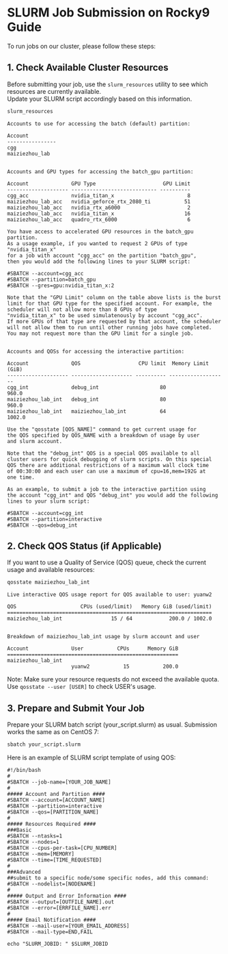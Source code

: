 # SLURM Job Submission on Rocky9 Guide

To run jobs on our cluster, please follow these steps:

## 1. Check Available Cluster Resources

Before submitting your job, use the `slurm_resources` utility to see which resources are currently available.  
Update your SLURM script accordingly based on this information.

```bash
slurm_resources
```

```
Accounts to use for accessing the batch (default) partition:

Account         
----------------
cgg             
maiziezhou_lab  


Accounts and GPU types for accessing the batch_gpu partition:

Account              GPU Type                      GPU Limit
-------------------- ---------------------------- ----------
cgg_acc              nvidia_titan_x                        8
maiziezhou_lab_acc   nvidia_geforce_rtx_2080_ti           51
maiziezhou_lab_acc   nvidia_rtx_a6000                      2
maiziezhou_lab_acc   nvidia_titan_x                       16
maiziezhou_lab_acc   quadro_rtx_6000                       6

You have access to accelerated GPU resources in the batch_gpu partition.
As a usage example, if you wanted to request 2 GPUs of type "nvidia_titan_x"
for a job with account "cgg_acc" on the partition "batch_gpu",
then you would add the following lines to your SLURM script:

#SBATCH --account=cgg_acc
#SBATCH --partition=batch_gpu
#SBATCH --gres=gpu:nvidia_titan_x:2

Note that the "GPU Limit" column on the table above lists is the burst
limit for that GPU type for the specified account. For example, the
scheduler will not allow more than 8 GPUs of type
"nvidia_titan_x" to be used simulatenously by account "cgg_acc".
If more GPUs of that type are requested by that account, the scheduler
will not allow them to run until other running jobs have completed.
You may not request more than the GPU limit for a single job.


Accounts and QOSs for accessing the interactive partition:

Account              QOS                   CPU limit  Memory Limit (GiB)
-------------------- -------------------- ---------- -------------------
cgg_int              debug_int                    80               960.0
maiziezhou_lab_int   debug_int                    80               960.0
maiziezhou_lab_int   maiziezhou_lab_int           64              1002.0

Use the "qosstate [QOS_NAME]" command to get current usage for
the QOS specified by QOS_NAME with a breakdown of usage by user
and slurm account.

Note that the "debug_int" QOS is a special QOS available to all
cluster users for quick debugging of slurm scripts. On this special
QOS there are additional restrictions of a maximum wall clock time
of 00:30:00 and each user can use a maximum of cpu=16,mem=192G at
one time.

As an example, to submit a job to the interactive partition using
the account "cgg_int" and QOS "debug_int" you would add the following
lines to your slurm script:

#SBATCH --account=cgg_int
#SBATCH --partition=interactive
#SBATCH --qos=debug_int
```
 
## 2. Check QOS Status (if Applicable)
If you want to use a Quality of Service (QOS) queue, check the current usage and available resources:

```bash
qosstate maiziezhou_lab_int
```

```
Live interactive QOS usage report for QOS available to user: yuanw2

QOS                     CPUs (used/limit)   Memory GiB (used/limit)
===================================================================
maiziezhou_lab_int                15 / 64            200.0 / 1002.0


Breakdown of maiziezhou_lab_int usage by slurm account and user

Account              User           CPUs      Memory GiB
========================================================
maiziezhou_lab_int
                     yuanw2           15           200.0
```
Note:
Make sure your resource requests do not exceed the available quota. 
Use `qosstate --user [USER]` to check USER's usage. 

## 3. Prepare and Submit Your Job

Prepare your SLURM batch script (your_script.slurm) as usual.
Submission works the same as on CentOS 7:

```bash
sbatch your_script.slurm
```
Here is an example of SLURM script template of using QOS:
```
#!/bin/bash
#
#SBATCH --job-name=[YOUR_JOB_NAME]
#
##### Account and Partition ####
#SBATCH --account=[ACCOUNT_NAME]
#SBATCH --partition=interactive
#SBATCH --qos=[PARTITION_NAME]
#
##### Resources Required ####
###Basic
#SBATCH --ntasks=1
#SBATCH --nodes=1
#SBATCH --cpus-per-task=[CPU_NUMBER]
#SBATCH --mem=[MEMORY]
#SBATCH --time=[TIME_REQUESTED]
#
###Advanced
##submit to a specific node/some specific nodes, add this command: #SBATCH --nodelist=[NODENAME]
#
##### Output and Error Information ####
#SBATCH --output=[OUTFILE_NAME].out
#SBATCH --error=[ERRFILE_NAME].err
#
##### Email Notification ####
#SBATCH --mail-user=[YOUR_EMAIL_ADDRESS]
#SBATCH --mail-type=END,FAIL

echo "SLURM_JOBID: " $SLURM_JOBID
```
